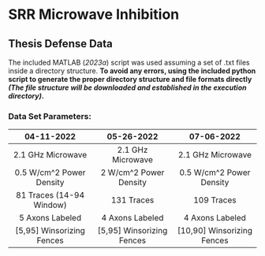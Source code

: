 # SRR Microwave Inhibition
## Thesis Defense Data
The included MATLAB (_2023a_) script was used assuming a set of .txt files inside a directory structure. **To avoid any errors, using the included python script to generate the proper directory structure and file formats directly _(The file structure will be downloaded and established in the execution directory)_.**
### Data Set Parameters:
|04-11-2022|05-26-2022|07-06-2022|
|:---:|:---:|:---:|
|2.1 GHz Microwave|2.1 GHz Microwave|2.1 GHz Microwave|
|0.5 W/cm^2 Power Density|2 W/cm^2 Power Density|0.5 W/cm^2 Power Density|
|81 Traces (14-94 Window)|131 Traces|109 Traces|
|5 Axons Labeled|4 Axons Labeled|4 Axons Labeled|
|[5,95] Winsorizing Fences|[5,95] Winsorizing Fences|[10,90] Winsorizing Fences|
